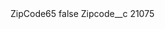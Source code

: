 <?xml version="1.0" encoding="UTF-8"?>
<CustomMetadata xmlns="http://soap.sforce.com/2006/04/metadata" xmlns:xsi="http://www.w3.org/2001/XMLSchema-instance" xmlns:xsd="http://www.w3.org/2001/XMLSchema">
    <label>ZipCode65</label>
    <protected>false</protected>
    <values>
        <field>Zipcode__c</field>
        <value xsi:type="xsd:string">21075</value>
    </values>
</CustomMetadata>
